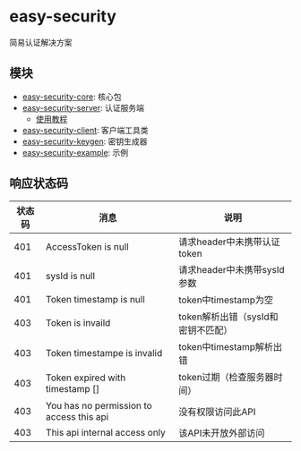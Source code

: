 # easy-security

简易认证解决方案


## 模块

- [easy-security-core](./easy-security-core): 核心包
- [easy-security-server](./easy-security-server): 认证服务端
  - [使用教程](./easy-security-server/README.md)
- [easy-security-client](./easy-security-client): 客户端工具类
- [easy-security-keygen](./easy-security-keygen): 密钥生成器
- [easy-security-example](./easy-security-example): 示例

## 响应状态码

状态码 | 消息 | 说明 | 
---|---|---
401 | AccessToken is null | 请求header中未携带认证token
401 | sysId is null |  请求header中未携带sysId参数
401 | Token timestamp is null | token中timestamp为空
403 | Token is invaild | token解析出错（sysId和密钥不匹配）
403 | Token timestampe is invalid | token中timestamp解析出错
403 | Token expired with timestamp [] | token过期（检查服务器时间）
403| You has no permission to access this api | 没有权限访问此API
403 | This api internal access only | 该API未开放外部访问

